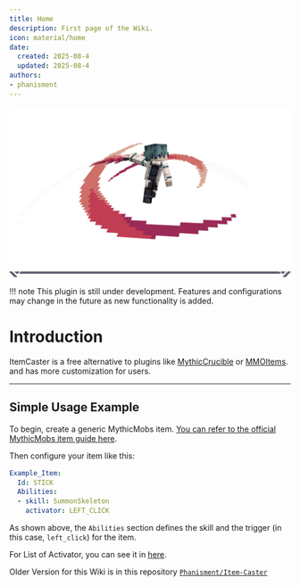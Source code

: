 ```yaml
---
title: Home
description: First page of the Wiki.
icon: material/home
date:
  created: 2025-08-4
  updated: 2025-08-4
authors:
- phanisment
---
```


![Preview](./assets/images/preview.png)
![Separator](./assets/images/separator.png)

!!! note
    This plugin is still under development. Features and configurations may change in the future as new functionality is added.

# Introduction

ItemCaster is a free alternative to plugins like [MythicCrucible](https://mythiccraft.io/index.php?resources/crucible-custom-items-armor-furniture-blocks-more.2/) or [MMOItems](https://www.spigotmc.org/resources/mmoitems.39267/). and has more customization for users.

***

## Simple Usage Example

To begin, create a generic MythicMobs item. [You can refer to the official MythicMobs item guide here](https://git.mythiccraft.io/mythiccraft/MythicMobs/-/wikis/Items/Items).

Then configure your item like this:

```yaml title="MythicMobs/items/Example_Item.yml"
Example_Item:
  Id: STICK
  Abilities:
  - skill: SummonSkeleton
    activator: LEFT_CLICK
```

As shown above, the `Abilities` section defines the skill and the trigger (in this case, `left_click`) for the item.

For List of Activator, you can see it in [here](user/activator-list.md).

Older Version for this Wiki is in this repository [`Phanisment/Item-Caster`](https://github.com/Phanisment/Item-Caster/wiki)